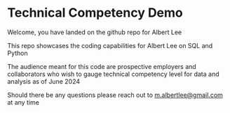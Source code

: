 # Technical Competency Demo

Welcome, you have landed on the github repo for Albert Lee

This repo showcases the coding capabilities for Albert Lee on SQL and Python

The audience meant for this code are prospective employers and collaborators who wish to gauge technical competency level for data and analysis as of June 2024

Should there be any questions please reach out to m.albertlee@gmail.com at any time
